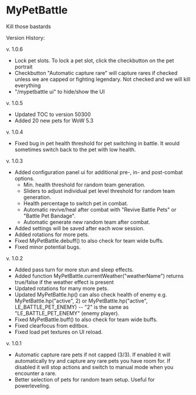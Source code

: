 MyPetBattle
===========
Kill those bastards

Version History:

v. 1.0.6
- Lock pet slots. To lock a pet slot, click the checkbutton on the pet portrait
- Checkbutton "Automatic capture rare" will capture rares if checked unless we are capped or fighting legendary. Not checked and we will kill everything
- "/mypetbattle ui" to hide/show the UI

v. 1.0.5
- Updated TOC to version 50300
- Added 20 new pets for WoW 5.3

v. 1.0.4
- Fixed bug in pet health threshold for pet switching in battle. It would sometimes switch back to the pet with low health.

v. 1.0.3
- Added configuration panel ui for additional pre-, in- and post-combat options.
  - Min. health threshold for random team generation.
  - Sliders to adjust individual pet level threshold for random team generation.
  - Health percentage to switch pet in combat.
  - Automatic revive/heal after combat with "Revive Battle Pets" or "Battle Pet Bandage".
  - Automatic generate new random team after combat.
- Added settings will be saved after each wow session.
- Added rotations for more pets.
- Fixed MyPetBattle.debuff() to also check for team wide buffs.
- Fixed minor potential bugs.

v. 1.0.2
- Added pass turn for more stun and sleep effects.
- Added function MyPetBattle.currentWeather("weatherName") returns true/false if the weather effect is present
- Updated rotations for many more pets.
- Updated MyPetBattle.hp() can also check health of enemy e.g. MyPetBattle.hp("active", 2) or MyPetBattle.hp("active", LE_BATTLE_PET_ENEMY) -- "2" is the same as "LE_BATTLE_PET_ENEMY" (enemy player).
- Fixed MyPetBattle.buff() to also check for team wide buffs.
- Fixed clearfocus from editbox.
- Fixed load pet textures on UI reload.

v. 1.0.1
- Automatic capture rare pets if not capped (3/3). If enabled it will automatically try and capture any rare pets you have room for. If disabled it will stop actions and switch to manual mode when you encounter a rare.
- Better selection of pets for random team setup. Useful for powerleveling.
